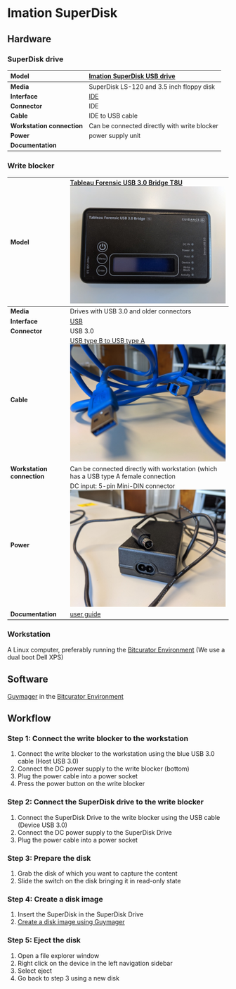 # Imation SuperDisk

## Hardware

### SuperDisk drive

|**Model**|[Imation SuperDisk USB drive](https://web.archive.org/web/20150813195555/http://www.cnet.com/products/imation-superdisk-ls-120-superdisk-drive-usb-series/specs/) |
|:--|:--|
|**Media**|SuperDisk LS-120 and 3.5 inch floppy disk|
|**Interface**|[IDE](https://www.wikidata.org/wiki/Q230360)|
|**Connector**|IDE|
|**Cable**|IDE to USB cable|
|**Workstation connection**|Can be connected directly with write blocker|
|**Power**| power supply unit |
|**Documentation**| |

### Write blocker

|**Model**|[Tableau Forensic USB 3.0 Bridge T8U](https://web.archive.org/web/20180409191526/https://www.guidancesoftware.com/tableau/hardware//t8u) ![blocker](images/blocker.jpg)|
|:--|:--|
|**Media**|Drives with USB 3.0 and older connectors|
|**Interface**|[USB](https://www.wikidata.org/wiki/Q42378)|
|**Connector**|USB 3.0|
|**Cable**|[USB type B to USB type A](https://commons.wikimedia.org/wiki/Category:USB_cables?uselang=nl#/media/File:A-B_Usb_Cable.jpg) ![USB](images/USB-3.jpg)|
|**Workstation connection**|Can be connected directly with workstation (which has a USB type A female connection|
|**Power**| DC input: 5-pin Mini-DIN connector ![connector](images/power-5-pin.jpg)|
|**Documentation**| [user guide](https://web.archive.org/web/20230308061552/https://manuals.plus/opentext/t8u-tableau-forensic-usb-bridge-manual) |

### Workstation

A Linux computer, preferably running the [Bitcurator Environment](https://bitcurator.net/) (We use a dual boot Dell XPS)

## Software

[Guymager](https://guymager.sourceforge.io/) in the [Bitcurator Environment](https://bitcurator.net/)

## Workflow

### Step 1: Connect the write blocker to the workstation

1. Connect the write blocker to the workstation using the blue USB 3.0 cable (Host USB 3.0)
2. Connect the DC power supply to the write blocker (bottom)
3. Plug the power cable into a power socket
4. Press the power button on the write blocker

### Step 2: Connect the SuperDisk drive to the write blocker

1. Connect the SuperDisk Drive to the write blocker using the USB cable (Device USB 3.0)
2. Connect the DC power supply to the SuperDisk Drive
3. Plug the power cable into a power socket

### Step 3: Prepare the disk

1. Grab the disk of which you want to capture the content
2. Slide the switch on the disk bringing it in read-only state

### Step 4: Create a disk image

1. Insert the SuperDisk in the SuperDisk Drive
2. [Create a disk image using Guymager](guymager.md)

### Step 5: Eject the disk

1. Open a file explorer window
2. Right click on the device in the left navigation sidebar
3. Select eject
4. Go back to step 3 using a new disk
